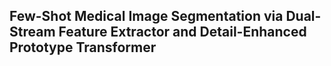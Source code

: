 ## Few-Shot Medical Image Segmentation via Dual-Stream Feature  Extractor and Detail-Enhanced Prototype Transformer
